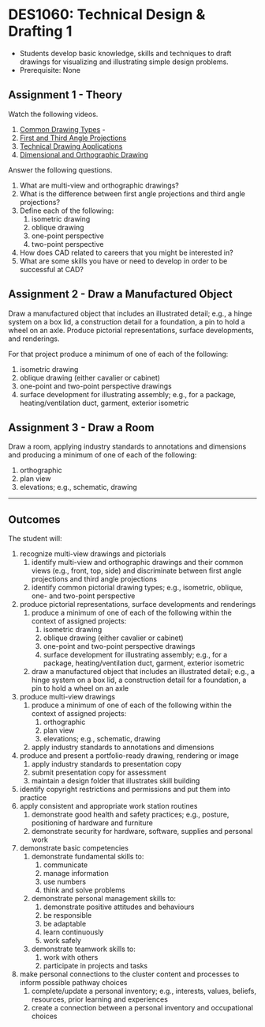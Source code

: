 # DES1060: Technical Design & Drafting 1

* Students develop basic knowledge, skills and techniques to draft drawings for visualizing and illustrating simple design problems.
* Prerequisite: None

## Assignment 1 - Theory

Watch the following videos.

1. [Common Drawing Types](https://www.learnalberta.ca/content/ctmr/MovieResourceLauncher.htm?asset=movies/DES1060AE.mov) - 
2. [First and Third Angle Projections](https://www.learnalberta.ca/content/ctmr/MovieResourceLauncher.htm?asset=movies/DES1060BE.mov)
3. [Technical Drawing Applications](https://www.learnalberta.ca/content/ctmr/MovieResourceLauncher.htm?asset=movies/DES2050BE.mov)
4. [Dimensional and Orthographic Drawing](https://www.learnalberta.ca/content/ctmr/MovieResourceLauncher.htm?asset=movies/DES2050AE.mov)

Answer the following questions.

1. What are multi-view and orthographic drawings?
2. What is the difference between first angle projections and third angle projections?
3. Define each of the following:
    1. isometric drawing
    2. oblique drawing
    3. one-point perspective
    4. two-point perspective
4. How does CAD related to careers that you might be interested in?
5. What are some skills you have or need to develop in order to be successful at CAD?

## Assignment 2 - Draw a Manufactured Object

Draw a manufactured object that includes an illustrated detail; e.g., a hinge system on a box lid, a construction detail for a foundation, a pin to hold a wheel on an axle. Produce pictorial representations, surface developments, and renderings.

For that project produce a minimum of one of each of the following:

1. isometric drawing
2. oblique drawing (either cavalier or cabinet)
3. one-point and two-point perspective drawings
4. surface development for illustrating assembly; e.g., for a package, heating/ventilation duct, garment, exterior isometric

## Assignment 3 - Draw a Room

Draw a room, applying industry standards to annotations and dimensions and producing a minimum of one of each of the following:

1. orthographic
2. plan view
3. elevations; e.g., schematic, drawing

---

## Outcomes

The student will:

1. recognize multi-view drawings and pictorials  
    1. identify multi-view and orthographic drawings and their common views (e.g., front, top, side) and discriminate between first angle projections and third angle projections
    2. identify common pictorial drawing types; e.g., isometric, oblique, one- and two-point perspective
2. produce pictorial representations, surface developments and renderings  
    1. produce a minimum of one of each of the following within the context of assigned projects:
        1. isometric drawing
        2. oblique drawing (either cavalier or cabinet)
        3. one-point and two-point perspective drawings
        4. surface development for illustrating assembly; e.g., for a package, heating/ventilation duct, garment, exterior isometric
    2. draw a manufactured object that includes an illustrated detail; e.g., a hinge system on a box lid, a construction detail for a foundation, a pin to hold a wheel on an axle
3. produce multi-view drawings  
    1. produce a minimum of one of each of the following within the context of assigned projects:
        1. orthographic
        2. plan view
        3. elevations; e.g., schematic, drawing
    2. apply industry standards to annotations and dimensions
4. produce and present a portfolio-ready drawing, rendering or image
    1. apply industry standards to presentation copy
    2. submit presentation copy for assessment
    3. maintain a design folder that illustrates skill building
5. identify copyright restrictions and permissions and put them into practice
6. apply consistent and appropriate work station routines
    1. demonstrate good health and safety practices; e.g., posture, positioning of hardware and furniture
    2. demonstrate security for hardware, software, supplies and personal work
7. demonstrate basic competencies
    1. demonstrate fundamental skills to:
        1. communicate
        2. manage information
        3. use numbers
        4. think and solve problems
    2. demonstrate personal management skills to:
        1. demonstrate positive attitudes and behaviours
        2. be responsible
        3. be adaptable
        4. learn continuously
        5. work safely
    3. demonstrate teamwork skills to:
        1. work with others
        2. participate in projects and tasks
8. make personal connections to the cluster content and processes to inform possible pathway choices
    1. complete/update a personal inventory; e.g., interests, values, beliefs, resources, prior learning and experiences
    2. create a connection between a personal inventory and occupational choices
